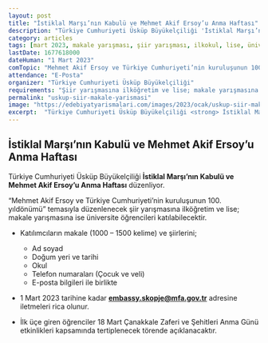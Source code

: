 ```yaml
---
layout: post
title: "İstiklal Marşı’nın Kabulü ve Mehmet Akif Ersoy’u Anma Haftası"
description: "Türkiye Cumhuriyeti Üsküp Büyükelçiliği 'İstiklal Marşı’nın Kabulü ve Mehmet Akif Ersoy’u Anma Haftası' düzenliyor."
category: articles
tags: [mart 2023, makale yarışması, şiir yarışması, ilkokul, lise, üniversite]
lastDate: 1677618000
dateHuman: "1 Mart 2023"
comTopic: "Mehmet Akif Ersoy ve Türkiye Cumhuriyeti’nin kuruluşunun 100. yıldönümü"
attendance: "E-Posta"
organizer: "Türkiye Cumhuriyeti Üsküp Büyükelçiliği"
requirements: "Şiir yarışmasına ilköğretim ve lise; makale yarışmasına ise üniversite öğrencileri katılabilir."
permalink: "uskup-siir-makale-yarismasi"
image: "https://edebiyatyarismalari.com/images/2023/ocak/uskup-siir-makale-yarismasi.jpg"
excerpt:  "Türkiye Cumhuriyeti Üsküp Büyükelçiliği <strong> İstiklal Marşı’nın Kabulü ve Mehmet Akif Ersoy’u Anma Haftası </strong> düzenliyor."
---
```


## İstiklal Marşı’nın Kabulü ve Mehmet Akif Ersoy’u Anma Haftası
Türkiye Cumhuriyeti Üsküp Büyükelçiliği **İstiklal Marşı’nın Kabulü ve Mehmet Akif Ersoy’u Anma Haftası** düzenliyor.  


“Mehmet Akif Ersoy ve Türkiye Cumhuriyeti’nin kuruluşunun 100. yıldönümü” temasıyla düzenlenecek şiir yarışmasına ilköğretim ve lise; makale yarışmasına ise üniversite öğrencileri katılabilecektir.

- Katılımcıların makale (1000 – 1500 kelime) ve şiirlerini;
    - Ad soyad
    - Doğum yeri ve tarihi
    - Okul
    - Telefon numaraları (Çocuk ve veli)
    - E-posta bilgileri ile birlikte

- 1 Mart 2023 tarihine kadar **embassy.skopje@mfa.gov.tr** adresine iletmeleri rica olunur.
- İlk üçe giren öğrenciler 18 Mart Çanakkale Zaferi ve Şehitleri Anma Günü etkinlikleri kapsamında tertiplenecek törende açıklanacaktır.